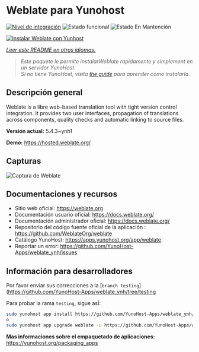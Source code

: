 <!--
Este archivo README esta generado automaticamente<https://github.com/YunoHost/apps/tree/master/tools/readme_generator>
No se debe editar a mano.
-->

# Weblate para Yunohost

[![Nivel de integración](https://dash.yunohost.org/integration/weblate.svg)](https://dash.yunohost.org/appci/app/weblate) ![Estado funcional](https://ci-apps.yunohost.org/ci/badges/weblate.status.svg) ![Estado En Mantención](https://ci-apps.yunohost.org/ci/badges/weblate.maintain.svg)

[![Instalar Weblate con Yunhost](https://install-app.yunohost.org/install-with-yunohost.svg)](https://install-app.yunohost.org/?app=weblate)

*[Leer este README en otros idiomas.](./ALL_README.md)*

> *Este paquete le permite instalarWeblate rapidamente y simplement en un servidor YunoHost.*  
> *Si no tiene YunoHost, visita [the guide](https://yunohost.org/install) para aprender como instalarla.*

## Descripción general

Weblate is a libre web-based translation tool with tight version control integration. It provides two user interfaces, propagation of translations across components, quality checks and automatic linking to source files.

**Versión actual:** 5.4.3~ynh1

**Demo:** <https://hosted.weblate.org/>

## Capturas

![Captura de Weblate](./doc/screenshots/BigScreenshot.png)

## Documentaciones y recursos

- Sitio web oficial: <https://weblate.org>
- Documentación usuario oficial: <https://docs.weblate.org/>
- Documentación administrador oficial: <https://docs.weblate.org/>
- Repositorio del código fuente oficial de la aplicación : <https://github.com/WeblateOrg/weblate>
- Catálogo YunoHost: <https://apps.yunohost.org/app/weblate>
- Reportar un error: <https://github.com/YunoHost-Apps/weblate_ynh/issues>

## Información para desarrolladores

Por favor enviar sus correcciones a la [`branch testing`](https://github.com/YunoHost-Apps/weblate_ynh/tree/testing

Para probar la rama `testing`, sigue asÍ:

```bash
sudo yunohost app install https://github.com/YunoHost-Apps/weblate_ynh/tree/testing --debug
o
sudo yunohost app upgrade weblate -u https://github.com/YunoHost-Apps/weblate_ynh/tree/testing --debug
```

**Mas informaciones sobre el empaquetado de aplicaciones:** <https://yunohost.org/packaging_apps>
